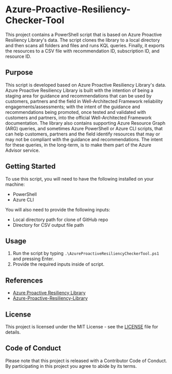 # Azure-Proactive-Resiliency-Checker-Tool

This project contains a PowerShell script that is based on Azure Proactive Resiliency Library's data. The script clones the library to a local directory and then scans all folders and files and runs KQL queries. Finally, it exports the resources to a CSV file with recommendation ID, subscription ID, and resource ID.

## Purpose

This script is developed based on Azure Proactive Resiliency Library's data. Azure Proactive Resiliency Library is built with the intention of being a staging area for guidance and recommendations that can be used by customers, partners and the field in Well-Architected Framework reliability engagements/assessments; with the intent of the guidance and recommendations being promoted, once tested and validated with customers and partners, into the official Well-Architected Framework documentation. The library also contains supporting Azure Resource Graph (ARG) queries, and sometimes Azure PowerShell or Azure CLI scripts, that can help customers, partners and the field identify resources that may or may not be compliant with the guidance and recommendations. The intent for these queries, in the long-term, is to make them part of the Azure Advisor service.

## Getting Started

To use this script, you will need to have the following installed on your machine:

- PowerShell
- Azure CLI

You will also need to provide the following inputs:

- Local directory path for clone of GitHub repo
- Directory for CSV output file path

## Usage

1. Run the script by typing `.\AzureProactiveResiliencyCheckerTool.ps1` and pressing Enter.
2. Provide the required inputs inside of script.

## References

- [Azure Proactive Resiliency Library](https://azure.github.io/Azure-Proactive-Resiliency-Library/)
- [Azure-Proactive-Resiliency-Library](https://github.com/Azure/Azure-Proactive-Resiliency-Library)

## License

This project is licensed under the MIT License - see the [LICENSE](LICENSE) file for details.

## Code of Conduct

Please note that this project is released with a Contributor Code of Conduct. By participating in this project you agree to abide by its terms.
